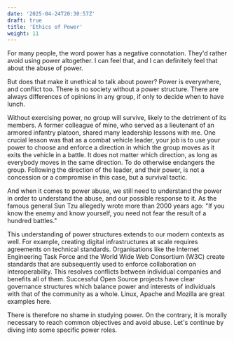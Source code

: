 ```yaml
---
date: '2025-04-24T20:30:57Z'
draft: true
title: 'Ethics of Power'
weight: 11
---
```

For many people, the word power has a negative connotation.
They'd rather avoid using power altogether.
I can feel that, and I can definitely feel that about the abuse of power.

But does that make it unethical to talk about power?
Power is everywhere, and conflict too. There is no society without a power structure.
There are always differences of opinions in any group, if only to decide when to have lunch.

Without exercising power, no group will survive, likely to the detriment of its members. 
A former colleague of mine, who served as a lieutenant of an armored infantry platoon, shared many leadership lessons with me. 
One crucial lesson was that as a combat vehicle leader, your job is to use your power to choose and enforce a direction in which the group moves as it exits the vehicle in a battle.
It does not matter which direction, as long as everybody moves in the same direction.
To do otherwise endangers the group. 
Following the direction of the leader, and their power, is not a concession or a compromise in this case, but a survival tactic.

And when it comes to power abuse, we still need to understand the power in order to understand the abuse, and our possible response to it. 
As the famous general Sun Tzu allegedly wrote more than 2000 years ago: "If you know the enemy and know yourself, you need not fear the result of a hundred battles."

This understanding of power structures extends to our modern contexts as well. 
For example, creating digital infrastructures at scale requires agreements on technical standards. Organisations like the Internet Engineering Task Force and the World Wide Web Consortium (W3C) create standards that are subsequently used to enforce collaboration on interoperability.
This resolves conflicts between individual companies and benefits all of them.
Successful Open Source projects have clear governance structures which balance power and interests of individuals with that of the community as a whole. Linux, Apache and Mozilla are great examples here.

There is therefore no shame in studying power.
On the contrary, it is morally necessary to reach common objectives and avoid abuse. 
Let's continue by diving into some specific power roles.